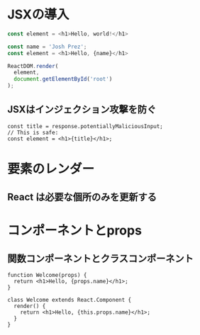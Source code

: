# JSXの導入
```js
const element = <h1>Hello, world!</h1>
```
```js
const name = 'Josh Prez';
const element = <h1>Hello, {name}</h1>

ReactDOM.render(
  element,
  document.getElementById('root')
);
```

## JSXはインジェクション攻撃を防ぐ
```
const title = response.potentiallyMaliciousInput;
// This is safe:
const element = <h1>{title}</h1>;
```

# 要素のレンダー
## React は必要な個所のみを更新する

# コンポーネントとprops
## 関数コンポーネントとクラスコンポーネント
```
function Welcome(props) {
  return <h1>Hello, {props.name}</h1>;
}
```
```
class Welcome extends React.Component {
  render() {
    return <h1>Hello, {this.props.name}</h1>;
  }
}
```

